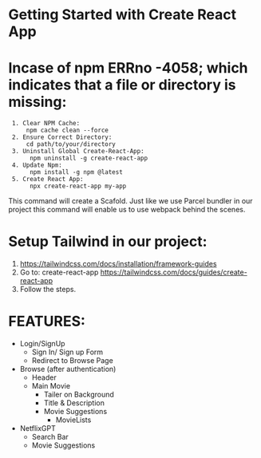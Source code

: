 # Getting Started with Create React App

# Incase of npm ERRno -4058; which indicates that a file or directory is missing:

     1. Clear NPM Cache:
         npm cache clean --force
     2. Ensure Correct Directory:
         cd path/to/your/directory
     3. Uninstall Global Create-React-App:
          npm uninstall -g create-react-app
     4. Update Npm:
          npm install -g npm @latest
     5. Create React App:
          npx create-react-app my-app

This command will create a Scafold. Just like we use Parcel bundler in our project this command will enable us to use webpack behind the scenes.

# Setup Tailwind in our project:
 1.  https://tailwindcss.com/docs/installation/framework-guides
 2. Go to: create-react-app
     https://tailwindcss.com/docs/guides/create-react-app
 3. Follow the steps. 

# FEATURES:
- Login/SignUp
    - Sign In/ Sign up Form
    - Redirect to Browse Page
- Browse (after authentication)
     -  Header
     -  Main Movie
        - Tailer on Background
        - Title & Description
        - Movie Suggestions
          - MovieLists
- NetflixGPT 
   -  Search Bar
   -  Movie Suggestions 